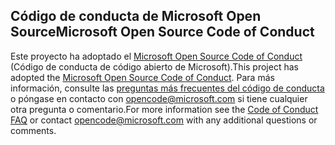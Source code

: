 ## <a name="microsoft-open-source-code-of-conduct"></a><span data-ttu-id="23674-101">Código de conducta de Microsoft Open Source</span><span class="sxs-lookup"><span data-stu-id="23674-101">Microsoft Open Source Code of Conduct</span></span>
<span data-ttu-id="23674-102">Este proyecto ha adoptado el [Microsoft Open Source Code of Conduct](https://opensource.microsoft.com/codeofconduct/) (Código de conducta de código abierto de Microsoft).</span><span class="sxs-lookup"><span data-stu-id="23674-102">This project has adopted the [Microsoft Open Source Code of Conduct](https://opensource.microsoft.com/codeofconduct/).</span></span>
<span data-ttu-id="23674-103">Para más información, consulte las [preguntas más frecuentes del código de conducta](https://opensource.microsoft.com/codeofconduct/faq/) o póngase en contacto con [opencode@microsoft.com](mailto:opencode@microsoft.com) si tiene cualquier otra pregunta o comentario.</span><span class="sxs-lookup"><span data-stu-id="23674-103">For more information see the [Code of Conduct FAQ](https://opensource.microsoft.com/codeofconduct/faq/) or contact [opencode@microsoft.com](mailto:opencode@microsoft.com) with any additional questions or comments.</span></span>